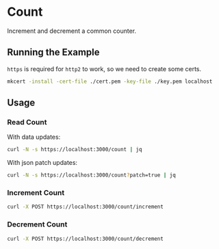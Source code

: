 # Count

Increment and decrement a common counter.

## Running the Example

`https` is required for `http2` to work, so we need to create some certs.

```bash
mkcert -install -cert-file ./cert.pem -key-file ./key.pem localhost
```

## Usage 

### Read Count 

With data updates:

```bash
curl -N -s https://localhost:3000/count | jq
```

With json patch updates:

```bash
curl -N -s https://localhost:3000/count?patch=true | jq 
```

### Increment Count

```bash
curl -X POST https://localhost:3000/count/increment 
```

### Decrement Count

```bash
curl -X POST https://localhost:3000/count/decrement
```







